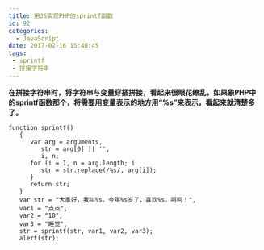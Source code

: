 ```yaml
---
title: 用JS实现PHP的sprintf函数
id: 92
categories:
  - JavaScript
date: 2017-02-16 15:40:45
tags:
 - sprintf
 - 拼接字符串
---
```

**在拼接字符串时，将字符串与变量穿插拼接，看起来很眼花缭乱，如果象PHP中的sprintf函数那个，将需要用变量表示的地方用“%s”来表示，看起来就清楚多了。**
<!--more-->
```
function sprintf()
   {
      var arg = arguments,
         str = arg[0] || '',
         i, n;
      for (i = 1, n = arg.length; i 
         str = str.replace(/%s/, arg[i]);
      }
      return str;
   }
   var str = "大家好，我叫%s。今年%s岁了，喜欢%s。呵呵！",
   var1 = "点点",
   var2 = "18",
   var3 = "睡觉",
   str = sprintf(str, var1, var2, var3);
   alert(str);
```
